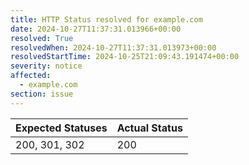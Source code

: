 ```yaml
---
title: HTTP Status resolved for example.com
date: 2024-10-27T11:37:31.013966+00:00
resolved: True
resolvedWhen: 2024-10-27T11:37:31.013973+00:00
resolvedStartTime: 2024-10-25T21:09:43.191474+00:00
severity: notice
affected:
  - example.com
section: issue
---
```


| Expected Statuses | Actual Status  |
|-------------------|----------------|
| 200, 301, 302 | 200 |

